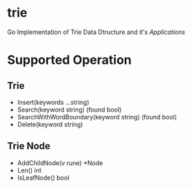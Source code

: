# trie
Go Implementation of Trie Data Dtructure and it's *Applications*

# Supported Operation

## Trie

- Insert(keywords ...string)
- Search(keyword string) (found bool)
- SearchWithWordBoundary(keyword string) (found bool)
- Delete(keyword string)


## Trie Node

- AddChildNode(v rune) *Node
- Len() int
- IsLeafNode() bool
